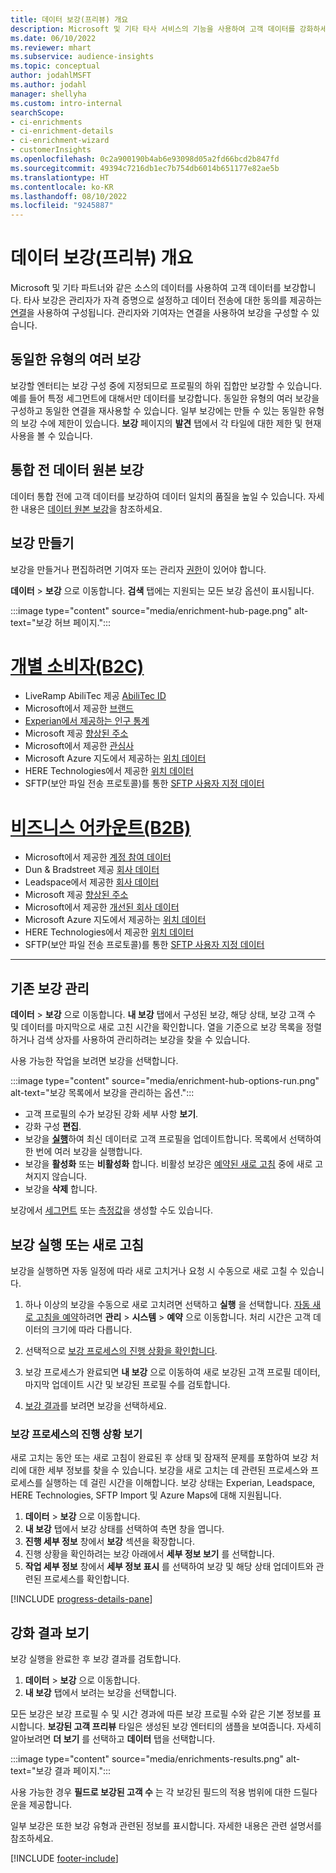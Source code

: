 ```yaml
---
title: 데이터 보강(프리뷰) 개요
description: Microsoft 및 기타 타사 서비스의 기능을 사용하여 고객 데이터를 강화하세요.
ms.date: 06/10/2022
ms.reviewer: mhart
ms.subservice: audience-insights
ms.topic: conceptual
author: jodahlMSFT
ms.author: jodahl
manager: shellyha
ms.custom: intro-internal
searchScope:
- ci-enrichments
- ci-enrichment-details
- ci-enrichment-wizard
- customerInsights
ms.openlocfilehash: 0c2a900190b4ab6e93098d05a2fd66bcd2b847fd
ms.sourcegitcommit: 49394c7216db1ec7b754db6014b651177e82ae5b
ms.translationtype: HT
ms.contentlocale: ko-KR
ms.lasthandoff: 08/10/2022
ms.locfileid: "9245887"
---
```

# <a name="data-enrichment-preview-overview"></a>데이터 보강(프리뷰) 개요

Microsoft 및 기타 파트너와 같은 소스의 데이터를 사용하여 고객 데이터를 보강합니다. 타사 보강은 관리자가 자격 증명으로 설정하고 데이터 전송에 대한 동의를 제공하는 [연결](connections.md)을 사용하여 구성됩니다. 관리자와 기여자는 연결을 사용하여 보강을 구성할 수 있습니다.  

## <a name="multiple-enrichments-of-the-same-type"></a>동일한 유형의 여러 보강

보강할 엔터티는 보강 구성 중에 지정되므로 프로필의 하위 집합만 보강할 수 있습니다. 예를 들어 특정 세그먼트에 대해서만 데이터를 보강합니다. 동일한 유형의 여러 보강을 구성하고 동일한 연결을 재사용할 수 있습니다. 일부 보강에는 만들 수 있는 동일한 유형의 보강 수에 제한이 있습니다. **보강** 페이지의 **발견** 탭에서 각 타일에 대한 제한 및 현재 사용을 볼 수 있습니다.

## <a name="enrich-data-sources-before-unification"></a>통합 전 데이터 원본 보강

데이터 통합 전에 고객 데이터를 보강하여 데이터 일치의 품질을 높일 수 있습니다. 자세한 내용은 [데이터 원본 보강](data-sources-enrichment.md)을 참조하세요.

## <a name="create-an-enrichment"></a>보강 만들기

보강을 만들거나 편집하려면 기여자 또는 관리자 [권한](permissions.md)이 있어야 합니다.

**데이터** > **보강** 으로 이동합니다. **검색** 탭에는 지원되는 모든 보강 옵션이 표시됩니다.

:::image type="content" source="media/enrichment-hub-page.png" alt-text="보강 허브 페이지.":::

# <a name="individual-consumers-b-to-c"></a>[개별 소비자(B2C)](#tab/b2c)

- LiveRamp AbiliTec 제공 [AbiliTec ID](enrichment-liveramp.md)
- Microsoft에서 제공한 [브랜드](enrichment-microsoft.md)
- [Experian에서 제공하는 인구 통계](enrichment-experian.md)
- Microsoft 제공 [향상된 주소](enrichment-enhanced-addresses.md)
- Microsoft에서 제공한 [관심사](enrichment-microsoft.md)
- Microsoft Azure 지도에서 제공하는 [위치 데이터](enrichment-azure-maps.md)
- HERE Technologies에서 제공한 [위치 데이터](enrichment-here.md)
- SFTP(보안 파일 전송 프로토콜)를 통한 [SFTP 사용자 지정 데이터](enrichment-SFTP-custom-import.md)

# <a name="business-accounts-b-to-b"></a>[비즈니스 어카운트(B2B)](#tab/b2b)

- Microsoft에서 제공한 [계정 참여 데이터](enrichment-office.md)
- Dun & Bradstreet 제공 [회사 데이터](enrichment-dnb.md)
- Leadspace에서 제공한 [회사 데이터](enrichment-leadspace.md)
- Microsoft 제공 [향상된 주소](enrichment-enhanced-addresses.md)
- Microsoft에서 제공한 [개선된 회사 데이터](enrichment-enhanced-company-data.md)
- Microsoft Azure 지도에서 제공하는 [위치 데이터](enrichment-azure-maps.md)
- HERE Technologies에서 제공한 [위치 데이터](enrichment-here.md)
- SFTP(보안 파일 전송 프로토콜)를 통한 [SFTP 사용자 지정 데이터](enrichment-SFTP-custom-import.md)

---

## <a name="manage-existing-enrichments"></a>기존 보강 관리

**데이터** > **보강** 으로 이동합니다. **내 보강** 탭에서 구성된 보강, 해당 상태, 보강 고객 수 및 데이터를 마지막으로 새로 고친 시간을 확인합니다. 열을 기준으로 보강 목록을 정렬하거나 검색 상자를 사용하여 관리하려는 보강을 찾을 수 있습니다.

사용 가능한 작업을 보려면 보강을 선택합니다.

:::image type="content" source="media/enrichment-hub-options-run.png" alt-text="보강 목록에서 보강을 관리하는 옵션.":::

- 고객 프로필의 수가 보강된 강화 세부 사항 **보기**.
- 강화 구성 **편집**.
- 보강을 [**실행**](#run-or-refresh-enrichments)하여 최신 데이터로 고객 프로필을 업데이트합니다. 목록에서 선택하여 한 번에 여러 보강을 실행합니다.
- 보강을 **활성화** 또는 **비활성화** 합니다. 비활성 보강은 [예약된 새로 고침](schedule-refresh.md) 중에 새로 고쳐지지 않습니다.
- 보강을 **삭제** 합니다.

보강에서 [세그먼트](segments.md) 또는 [측정값](measures.md)을 생성할 수도 있습니다.

## <a name="run-or-refresh-enrichments"></a>보강 실행 또는 새로 고침

보강을 실행하면 자동 일정에 따라 새로 고치거나 요청 시 수동으로 새로 고칠 수 있습니다.

1. 하나 이상의 보강을 수동으로 새로 고치려면 선택하고 **실행** 을 선택합니다. [자동 새로 고침을 예약](schedule-refresh.md)하려면 **관리** > **시스템** > **예약** 으로 이동합니다. 처리 시간은 고객 데이터의 크기에 따라 다릅니다.

1. 선택적으로 [보강 프로세스의 진행 상황을 확인합니다](#see-the-progress-of-the-enrichment-process).

1. 보강 프로세스가 완료되면 **내 보강** 으로 이동하여 새로 보강된 고객 프로필 데이터, 마지막 업데이트 시간 및 보강된 프로필 수를 검토합니다.

1. [보강 결과](#view-enrichment-results)를 보려면 보강을 선택하세요.

### <a name="see-the-progress-of-the-enrichment-process"></a>보강 프로세스의 진행 상황 보기

새로 고치는 동안 또는 새로 고침이 완료된 후 상태 및 잠재적 문제를 포함하여 보강 처리에 대한 세부 정보를 찾을 수 있습니다. 보강을 새로 고치는 데 관련된 프로세스와 프로세스를 실행하는 데 걸린 시간을 이해합니다. 보강 상태는 Experian, Leadspace, HERE Technologies, SFTP Import 및 Azure Maps에 대해 지원됩니다.

1. **데이터** > **보강** 으로 이동합니다.
1. **내 보강** 탭에서 보강 상태를 선택하여 측면 창을 엽니다.
1. **진행 세부 정보** 창에서 **보강** 섹션을 확장합니다.
1. 진행 상황을 확인하려는 보강 아래에서 **세부 정보 보기** 를 선택합니다.
1. **작업 세부 정보** 창에서 **세부 정보 표시** 를 선택하여 보강 및 해당 상태 업데이트와 관련된 프로세스를 확인합니다.

[!INCLUDE [progress-details-pane](includes/progress-details-pane.md)]

## <a name="view-enrichment-results"></a>강화 결과 보기

보강 실행을 완료한 후 보강 결과를 검토합니다.

1. **데이터** > **보강** 으로 이동합니다.
1. **내 보강** 탭에서 보려는 보강을 선택합니다.

모든 보강은 보강 프로필 수 및 시간 경과에 따른 보강 프로필 수와 같은 기본 정보를 표시합니다. **보강된 고객 프리뷰** 타일은 생성된 보강 엔터티의 샘플을 보여줍니다. 자세히 알아보려면 **더 보기** 를 선택하고 **데이터** 탭을 선택합니다.

:::image type="content" source="media/enrichments-results.png" alt-text="보강 결과 페이지.":::

사용 가능한 경우 **필드로 보강된 고객 수** 는 각 보강된 필드의 적용 범위에 대한 드릴다운을 제공합니다.

일부 보강은 또한 보강 유형과 관련된 정보를 표시합니다. 자세한 내용은 관련 설명서를 참조하세요.

[!INCLUDE [footer-include](includes/footer-banner.md)]
